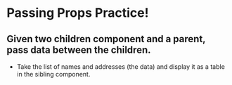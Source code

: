 # Passing Props Practice!
## Given two children component and a parent, pass data between the children.

* Take the list of names and addresses (the data) and display it as a table in the sibling component.
